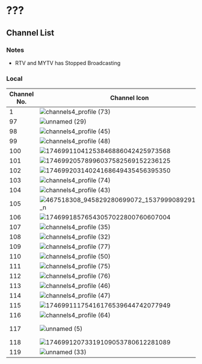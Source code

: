 # ???
## Channel List
### Notes
* RTV and MYTV has Stopped Broadcasting
### Local
Channel No. | Channel Icon | Channel Name
-- | -- | --
1 | ![channels4_profile (73)](https://github.com/user-attachments/assets/02cab414-8c33-4ba6-9c60-a8fa3ff589e7) | Berita Satu
97 | ![unnamed (29)](https://github.com/user-attachments/assets/a10706d8-b7cb-4f2f-a4a3-1af83cf78d68) | TRANS TV
98 | ![channels4_profile (45)](https://github.com/user-attachments/assets/5dcc21df-0de5-49da-97c2-887fef041ce9) | Indosiar
99 | ![channels4_profile (48)](https://github.com/user-attachments/assets/63c9e6b6-20bf-4eef-b672-a3a473791f3c) | SCTV
100 | ![17469911041253846886042425973568](https://github.com/user-attachments/assets/8f77a5f0-2aeb-4fd2-9a25-c7f0cbc7e2e0) | TVOne
101 | ![17469920578996037582569152236125](https://github.com/user-attachments/assets/dcc751b8-2383-41ce-9d83-8dee9716e6d2) | RCTI
102 | ![17469920314024168649435456395350](https://github.com/user-attachments/assets/9dfadbd8-a563-4480-ae1b-8ce3c13b2c41) | GTV
103 | ![channels4_profile (74)](https://github.com/user-attachments/assets/5149f5fd-a2b5-4bae-bf4c-ad3f61854c9e) | BTV
104 | ![channels4_profile (43)](https://github.com/user-attachments/assets/350ac60d-a048-45ef-85f6-fc2cb42e085a) | Garuda TV
105 | ![467518308_945829280699072_1537999089291752184_n](https://github.com/user-attachments/assets/79d8e59e-31b0-4c04-ba68-6610e36ef5f0) | BEYOOOOONDS
106 | ![17469918576543057022800760607004](https://github.com/user-attachments/assets/336151aa-be7c-47e4-9ae3-6e72062f0063) | Kompas TV
107 | ![channels4_profile (35)](https://github.com/user-attachments/assets/17055b60-db01-4772-aa33-456a7a1680fd) | Metro TV
108 | ![channels4_profile (32)](https://github.com/user-attachments/assets/5ea8c4af-5fb2-4a78-ae68-ff540ff8d559) | Nusantara TV
109 | ![channels4_profile (77)](https://github.com/user-attachments/assets/334ba653-4668-4795-bacb-7ec82a319dc6) | iNews
110 | ![channels4_profile (50)](https://github.com/user-attachments/assets/ad02b368-7f5a-48f3-ace0-e809da722c2a) | TRANS 7
111 | ![channels4_profile (75)](https://github.com/user-attachments/assets/428f9125-bf66-46a8-a032-b02136c03b11) | Girls2 TV
112 | ![channels4_profile (76)](https://github.com/user-attachments/assets/087daa06-8be6-4583-b735-4496f94d7af7) | MNCTV
113 | ![channels4_profile (46)](https://github.com/user-attachments/assets/46eb07a6-0c68-40d9-9aed-b6e97f922303) | Jak TV
114 | ![channels4_profile (47)](https://github.com/user-attachments/assets/6eb6a0d7-cbd3-4ef4-9883-0d7862b0451a) | rtv
115 | ![17469911175416176539644742077949](https://github.com/user-attachments/assets/093d584f-8e99-4db7-b493-0b911f50ae52) | ANTV
116 | ![channels4_profile (64)](https://github.com/user-attachments/assets/bd73e1d9-ff21-4720-b116-93e7ba343786) | MDTV
117 | ![unnamed (5)](https://github.com/user-attachments/assets/a8de7f6d-377a-49e0-a473-20860bfb3da3) | OMAKE CHANNEL
118 | ![17469912073319109053780612281089](https://github.com/user-attachments/assets/10f9b8cb-2f8d-4c0b-91dd-fa510c6c45a3) | TVRI
119 | ![unnamed (33)](https://github.com/user-attachments/assets/ec7960c2-5942-48fa-b15b-b06fc7edae56) | MYTV
